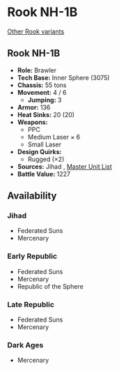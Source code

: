 # Rook NH-1B 

[Other Rook variants](../rook.md) 

## Rook NH-1B 

- **Role:** Brawler 
- **Tech Base:** Inner Sphere (3075) 
- **Chassis:** 55 tons 
- **Movement:** 4 / 6 
  - **Jumping:** 3 
- **Armor:** 136 
- **Heat Sinks:** 20 (20) 
- **Weapons:** 
  - PPC 
  - Medium Laser × 6 
  - Small Laser 
- **Design Quirks:** 
  - Rugged (×2) 
- **Sources:** Jihad , [Master Unit List](http://masterunitlist.info/Unit/Details/2741/rook-nh-1b) 
- **Battle Value:** 1227 

## Availability 

### Jihad 

- Federated Suns 
- Mercenary 

### Early Republic 

- Federated Suns 
- Mercenary 
- Republic of the Sphere 

### Late Republic 

- Federated Suns 
- Mercenary 

### Dark Ages 

- Mercenary 


